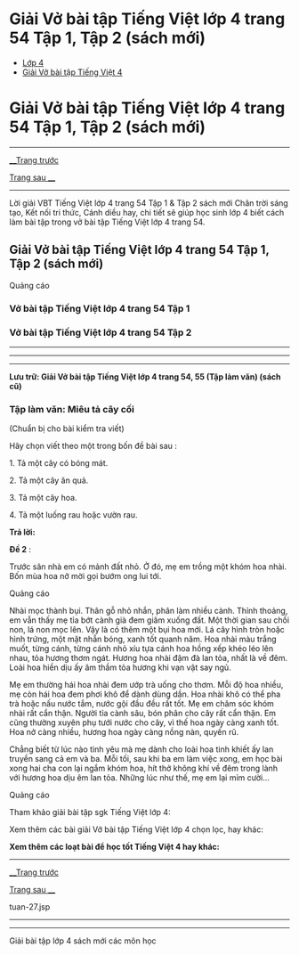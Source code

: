 # Giải Vở bài tập Tiếng Việt lớp 4 trang 54 Tập 1, Tập 2 (sách mới)

  * [Lớp 4](https://vietjack.com/series/lop-4.jsp)
  * [Giải Vở bài tập Tiếng Việt 4](https://vietjack.com/giai-vo-bai-tap-tieng-viet-4/index.jsp)



# Giải Vở bài tập Tiếng Việt lớp 4 trang 54 Tập 1, Tập 2 (sách mới)

* * *

[__Trang trước](https://vietjack.com/giai-vo-bai-tap-tieng-viet-4/tuan-27.jsp)

[Trang sau __](https://vietjack.com/giai-vo-bai-tap-tieng-viet-4/tuan-27.jsp)

* * *

Lời giải VBT Tiếng Việt lớp 4 trang 54 Tập 1 & Tập 2 sách mới Chân trời sáng tạo, Kết nối tri thức, Cánh diều hay, chi tiết sẽ giúp học sinh lớp 4 biết cách làm bài tập trong vở bài tập Tiếng Việt lớp 4 trang 54.

## Giải Vở bài tập Tiếng Việt lớp 4 trang 54 Tập 1, Tập 2 (sách mới)

Quảng cáo

### **Vở bài tập Tiếng Việt lớp 4 trang 54 Tập 1**

### **Vở bài tập Tiếng Việt lớp 4 trang 54 Tập 2**

* * *

* * *

* * *

**Lưu trữ: Giải Vở bài tập Tiếng Việt lớp 4 trang 54, 55 (Tập làm văn) (sách cũ)**

### **Tập làm văn: Miêu tả cây cối**

(Chuẩn bị cho bài kiểm tra viết) 

Hãy chọn viết theo một trong bốn đề bài sau : 

1\. Tả một cây có bóng mát.

2\. Tả một cây ăn quả.

3\. Tả một cây hoa.

4\. Tả một luống rau hoặc vườn rau.

**Trả lời:**

**Đề 2** :

Trước sân nhà em có mảnh đất nhỏ. Ở đó, mẹ em trồng một khóm hoa nhài. Bốn mùa hoa nở mời gọi bướm ong lui tới.

Quảng cáo

Nhài mọc thành bụi. Thân gỗ nhỏ nhắn, phân làm nhiều cành. Thỉnh thoảng, em vẫn thấy mẹ tỉa bớt cành già đem giâm xuống đất. Một thời gian sau chồi non, lá non mọc lên. Vậy là có thêm một bụi hoa mới. Lá cây hình tròn hoặc hình trứng, một mặt nhẵn bóng, xanh tốt quanh năm. Hoa nhài màu trắng muốt, từng cánh, từng cánh nhỏ xíu tựa cánh hoa hồng xếp khéo léo lên nhau, tỏa hương thơm ngát. Hương hoa nhài đậm đà lan tỏa, nhất là về đêm. Loài hoa hiền dịu ấy âm thầm tỏa hương khi vạn vật say ngủ.

Mẹ em thường hái hoa nhài đem ướp trà uống cho thơm. Mỗi độ hoa nhiều, mẹ còn hái hoa đem phơi khô để dành dùng dần. Hoa nhài khô có thể pha trà hoặc nấu nước tắm, nước gội đầu đều rất tốt. Mẹ em chăm sóc khóm nhài rất cẩn thận. Người tỉa cành sâu, bón phân cho cây rất cẩn thận. Em cũng thường xuyên phụ tưới nước cho cây, vì thế hoa ngày càng xanh tốt. Hoa nở càng nhiều, hương hoa ngày càng nồng nàn, quyến rũ.

Chẳng biết từ lúc nào tình yêu mà mẹ dành cho loài hoa tinh khiết ấy lan truyền sang cả em và ba. Mỗi tối, sau khi ba em làm việc xong, em học bài xong hai cha con lại ngắm khóm hoa, hít thở không khí về đêm trong lành với hương hoa dịu êm lan tỏa. Những lúc như thế, mẹ em lại mỉm cười...

Quảng cáo

Tham khảo giải bài tập sgk Tiếng Việt lớp 4:

Xem thêm các bài giải Vở bài tập Tiếng Việt lớp 4 chọn lọc, hay khác:

**Xem thêm các loạt bài để học tốt Tiếng Việt 4 hay khác:**

* * *

[__Trang trước](https://vietjack.com/giai-vo-bai-tap-tieng-viet-4/tuan-27.jsp)

[Trang sau __](https://vietjack.com/giai-vo-bai-tap-tieng-viet-4/tuan-27.jsp)

tuan-27.jsp

* * *

* * *

Giải bài tập lớp 4 sách mới các môn học
